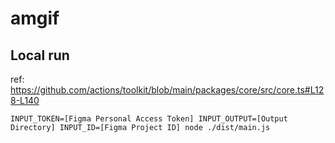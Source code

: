 # amgif

## Local run

ref: https://github.com/actions/toolkit/blob/main/packages/core/src/core.ts#L128-L140

```command
INPUT_TOKEN=[Figma Personal Access Token] INPUT_OUTPUT=[Output Directory] INPUT_ID=[Figma Project ID] node ./dist/main.js
```
